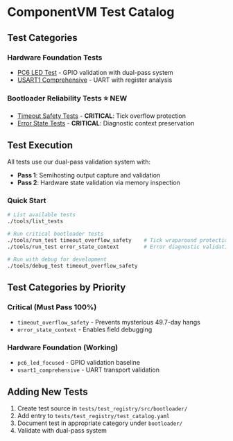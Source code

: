 # ComponentVM Test Catalog

## Test Categories

### Hardware Foundation Tests
- [PC6 LED Test](../WORKSPACE_ISOLATED_TEST_SYSTEM.md#pc6-led-test) - GPIO validation with dual-pass system
- [USART1 Comprehensive](../WORKSPACE_ISOLATED_TEST_SYSTEM.md#usart1-test) - UART with register analysis

### Bootloader Reliability Tests ⭐ **NEW**
- [Timeout Safety Tests](bootloader/timeout_safety_tests.md) - **CRITICAL**: Tick overflow protection
- [Error State Tests](bootloader/error_state_tests.md) - **CRITICAL**: Diagnostic context preservation

## Test Execution

All tests use our dual-pass validation system with:
- **Pass 1**: Semihosting output capture and validation
- **Pass 2**: Hardware state validation via memory inspection

### Quick Start

```bash
# List available tests
./tools/list_tests

# Run critical bootloader tests
./tools/run_test timeout_overflow_safety    # Tick wraparound protection
./tools/run_test error_state_context        # Error diagnostic validation

# Run with debug for development
./tools/debug_test timeout_overflow_safety
```

## Test Categories by Priority

### Critical (Must Pass 100%)
- `timeout_overflow_safety` - Prevents mysterious 49.7-day hangs
- `error_state_context` - Enables field debugging

### Hardware Foundation (Working)
- `pc6_led_focused` - GPIO validation baseline
- `usart1_comprehensive` - UART transport validation

## Adding New Tests

1. Create test source in `tests/test_registry/src/bootloader/`
2. Add entry to `tests/test_registry/test_catalog.yaml`
3. Document test in appropriate category under `bootloader/`
4. Validate with dual-pass system